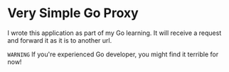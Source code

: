 # Very Simple Go Proxy

I wrote this application as part of my Go learning. It will receive a request and forward it as it is to another url.

`WARNING` If you're experienced Go developer, you might find it terrible for now!
